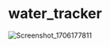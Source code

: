 # water_tracker

![Screenshot_1706177811](https://github.com/Bayzidbaky1/Water-Tracker-App/assets/106180500/99fa272e-af39-418d-9dcb-a58bdde6b089)
